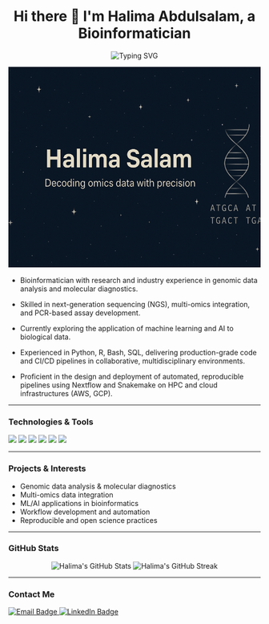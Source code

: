 <h1 align="center">Hi there 👋 I'm Halima Abdulsalam, a Bioinformatician</h1>

<p align="center">
  <img src="https://readme-typing-svg.demolab.com?font=Fira+Code&duration=4000&pause=1000&center=true&vCenter=true&width=530&lines=Bioinformatics+%7C+Genomics+%7C+Transcriptomics;Epigenomics+%7C+Malaria+Genomics+%7C+NGS;Pipelines+%7C+Machine+Learning+%7C+AI" alt="Typing SVG" />
</p>

<p align="center">
  <img src="https://github.com/halimasalam/halimasalam/blob/main/banner.png" alt="Profile Picture" style="width:100%; height:400px; object-fit:cover;" />
</p>

- Bioinformatician with research and industry experience in genomic data analysis and molecular diagnostics. 

- Skilled in next-generation sequencing (NGS), multi-omics integration, and PCR-based assay development. 

- Currently exploring the application of machine learning and AI to biological data.  

- Experienced in Python, R, Bash, SQL, delivering production-grade code and CI/CD pipelines in collaborative, multidisciplinary environments.

- Proficient in the design and deployment of automated, reproducible pipelines using Nextflow and Snakemake on HPC and cloud infrastructures (AWS, GCP). 


---

### Technologies & Tools

<p>
  <img src="https://img.shields.io/badge/Language-Python-blue?style=flat&logo=python" />
  <img src="https://img.shields.io/badge/Language-R-75AADB?style=flat&logo=r" />
  <img src="https://img.shields.io/badge/Workflow-Nextflow-3B9C9C?style=flat" />
  <img src="https://img.shields.io/badge/Workflow-Snakemake-green?style=flat" />
  <img src="https://img.shields.io/badge/Tool-Git-orange?style=flat&logo=git" />
  <img src="https://img.shields.io/badge/Tool-Docker-blue?style=flat&logo=docker" />
</p>

---

### Projects & Interests

- Genomic data analysis & molecular diagnostics  
- Multi-omics data integration  
- ML/AI applications in bioinformatics  
- Workflow development and automation  
- Reproducible and open science practices  

---

### GitHub Stats

<p align="center">
  <img src="https://github-readme-stats.vercel.app/api?username=halimasalam&show_icons=true&theme=radical" alt="Halima's GitHub Stats" />
  <img src="https://github-readme-streak-stats.herokuapp.com/?user=halimasalam&theme=radical" alt="Halima's GitHub Streak" />
</p>

---

### Contact Me

<p>
  <a href="mailto:halimasalam66@gmail.com">
    <img src="https://img.shields.io/badge/Email-D14836?style=flat&logo=gmail&logoColor=white" alt="Email Badge" />
  </a>
  <a href="https://www.linkedin.com/in/abdulsalam-halima/" target="_blank">
    <img src="https://img.shields.io/badge/LinkedIn-0A66C2?style=flat&logo=linkedin&logoColor=white" alt="LinkedIn Badge" />
  </a>
</p>

